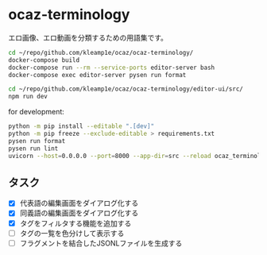 # ocaz-terminology

エロ画像、エロ動画を分類するための用語集です。

```sh
cd ~/repo/github.com/kleamp1e/ocaz/ocaz-terminology/
docker-compose build
docker-compose run --rm --service-ports editor-server bash
docker-compose exec editor-server pysen run format

cd ~/repo/github.com/kleamp1e/ocaz/ocaz-terminology/editor-ui/src/
npm run dev
```

for development:

```sh
python -m pip install --editable ".[dev]"
python -m pip freeze --exclude-editable > requirements.txt
pysen run format
pysen run lint
uvicorn --host=0.0.0.0 --port=8000 --app-dir=src --reload ocaz_terminology_editor_server.server:app
```

## タスク

* [x] 代表語の編集画面をダイアログ化する
* [x] 同義語の編集画面をダイアログ化する
* [x] タグをフィルタする機能を追加する
* [ ] タグの一覧を色分けして表示する
* [ ] フラグメントを結合したJSONLファイルを生成する
